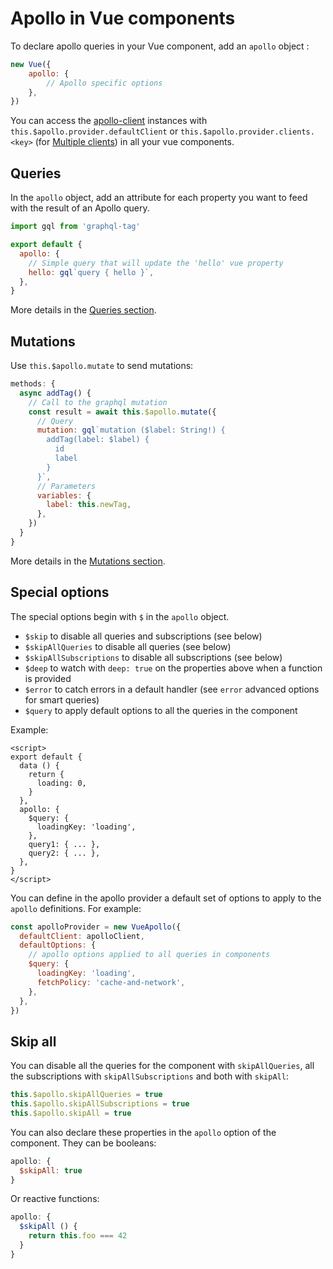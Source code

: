 # Apollo in Vue components

To declare apollo queries in your Vue component, add an `apollo` object :

```js
new Vue({
    apollo: {
        // Apollo specific options
    },
})
```

You can access the [apollo-client](https://www.apollographql.com/docs/react/) instances with `this.$apollo.provider.defaultClient` or `this.$apollo.provider.clients.<key>` (for [Multiple clients](../multiple-clients.md)) in all your vue components.

## Queries

In the `apollo` object, add an attribute for each property you want to feed with the result of an Apollo query.

```js
import gql from 'graphql-tag'

export default {
  apollo: {
    // Simple query that will update the 'hello' vue property
    hello: gql`query { hello }`,
  },
}
```

More details in the [Queries section](./queries.md).

## Mutations

Use `this.$apollo.mutate` to send mutations:

```js
methods: {
  async addTag() {
    // Call to the graphql mutation
    const result = await this.$apollo.mutate({
      // Query
      mutation: gql`mutation ($label: String!) {
        addTag(label: $label) {
          id
          label
        }
      }`,
      // Parameters
      variables: {
        label: this.newTag,
      },
    })
  }
}
```

More details in the [Mutations section](./mutations.md).

## Special options

The special options begin with `$` in the `apollo` object.

- `$skip` to disable all queries and subscriptions (see below)
- `$skipAllQueries` to disable all queries (see below)
- `$skipAllSubscriptions` to disable all subscriptions (see below)
- `$deep` to watch with `deep: true` on the properties above when a function is provided
- `$error` to catch errors in a default handler (see `error` advanced options for smart queries)
- `$query` to apply default options to all the queries in the component

Example:

```vue
<script>
export default {
  data () {
    return {
      loading: 0,
    }
  },
  apollo: {
    $query: {
      loadingKey: 'loading',
    },
    query1: { ... },
    query2: { ... },
  },
}
</script>
```

You can define in the apollo provider a default set of options to apply to the `apollo` definitions. For example:

```js
const apolloProvider = new VueApollo({
  defaultClient: apolloClient,
  defaultOptions: {
    // apollo options applied to all queries in components
    $query: {
      loadingKey: 'loading',
      fetchPolicy: 'cache-and-network',
    },
  },
})
```

## Skip all

You can disable all the queries for the component with `skipAllQueries`, all the subscriptions with `skipAllSubscriptions` and both with `skipAll`:

```js
this.$apollo.skipAllQueries = true
this.$apollo.skipAllSubscriptions = true
this.$apollo.skipAll = true
```

You can also declare these properties in the `apollo` option of the component. They can be booleans:

```js
apollo: {
  $skipAll: true
}
```

Or reactive functions:

```js
apollo: {
  $skipAll () {
    return this.foo === 42
  }
}
```